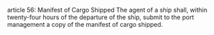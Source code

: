 article 56: Manifest of Cargo Shipped
The agent of a ship shall, within twenty-four hours of the departure of the ship, submit to the port management a copy of the manifest of cargo shipped. 
<ul>
</ul>